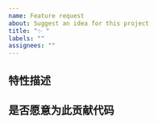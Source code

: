 ```yaml
---
name: Feature request
about: Suggest an idea for this project
title: "✨ "
labels: ""
assignees: ""
---
```


## 特性描述

<!-- 请在这里详述你所需要的特性 -->

## 是否愿意为此贡献代码

<!-- 如果你愿意，欢迎贡献～ -->
